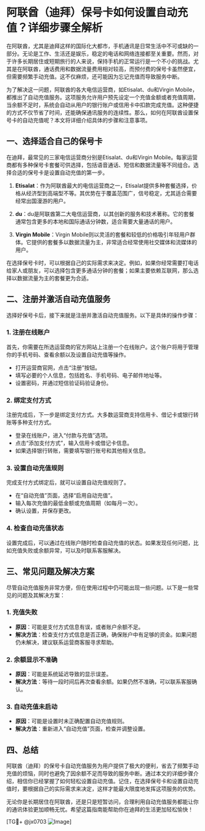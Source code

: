 # 阿联酋（迪拜）保号卡如何设置自动充值？详细步骤全解析

在阿联酋，尤其是迪拜这样的国际化大都市，手机通讯是日常生活中不可或缺的一部分。无论是工作、生活还是娱乐，稳定的电话和网络连接都至关重要。然而，对于许多长期居住或短期旅行的人来说，保持手机的正常运行是一个不小的挑战。尤其是在阿联酋，通话费用和数据流量费用相对较高，而预付费的保号卡虽然便宜，但需要频繁手动充值。这不仅麻烦，还可能因为忘记充值而导致服务中断。

为了解决这一问题，阿联酋的各大电信运营商，如Etisalat、du和Virgin Mobile，都推出了自动充值服务。这项服务允许用户预先设定一个充值金额或者充值周期，当余额不足时，系统会自动从用户的银行账户或信用卡中扣款完成充值。这种便捷的方式不仅节省了时间，还能确保通讯服务的连续性。那么，如何在阿联酋设置保号卡的自动充值呢？本文将详细介绍具体的步骤和注意事项。

## 一、选择适合自己的保号卡

在迪拜，最常见的三家电信运营商分别是Etisalat、du和Virgin Mobile。每家运营商都有多种保号卡套餐可供选择，包括语音通话、短信和数据流量等不同组合。选择合适的保号卡是设置自动充值的第一步。

1. **Etisalat**：作为阿联酋最大的电信运营商之一，Etisalat提供多种套餐选择，价格从经济型到高端型不等。其优势在于覆盖范围广，信号稳定，尤其适合需要经常出国漫游的用户。
   
2. **du**：du是阿联酋第二大电信运营商，以其创新的服务和技术著称。它的套餐通常包含更多的本地和国际通话分钟数，适合需要大量通话的用户。

3. **Virgin Mobile**：Virgin Mobile则以灵活的套餐和较低的价格吸引年轻用户群体。它提供的套餐多以数据流量为主，非常适合经常使用社交媒体和流媒体的用户。

在选择保号卡时，可以根据自己的实际需求来决定。例如，如果你经常需要打电话给家人或朋友，可以选择包含更多通话分钟的套餐；如果主要依赖互联网，那么选择以数据流量为主的套餐更为合适。

## 二、注册并激活自动充值服务

选择好保号卡后，接下来就是注册并激活自动充值服务。以下是具体的操作步骤：

### 1. 注册在线账户

首先，你需要在所选运营商的官方网站上注册一个在线账户。这个账户将用于管理你的手机号码、查看余额以及设置自动充值等操作。

- 打开运营商官网，点击“注册”按钮。
- 填写必要的个人信息，包括姓名、手机号码、电子邮件地址等。
- 设置密码，并通过短信验证码验证身份。

### 2. 绑定支付方式

注册完成后，下一步是绑定支付方式。大多数运营商支持信用卡、借记卡或银行转账等多种支付方式。

- 登录在线账户，进入“付款与充值”选项。
- 点击“添加支付方式”，输入信用卡或借记卡信息。
- 如果选择银行转账，需要填写银行账号和其他相关信息。

### 3. 设置自动充值规则

完成支付方式绑定后，就可以设置自动充值规则了。

- 在“自动充值”页面，选择“启用自动充值”。
- 输入每次充值的最低金额或充值周期（如每月一次）。
- 确认设置，并保存更改。

### 4. 检查自动充值状态

设置完成后，可以通过在线账户随时检查自动充值的状态。如果发现任何问题，比如充值失败或余额异常，可以及时联系客服解决。

## 三、常见问题及解决方案

尽管自动充值服务非常方便，但在使用过程中仍可能出现一些问题。以下是一些常见的问题及其解决方案：

### 1. 充值失败

- **原因**：可能是支付方式信息有误，或者账户余额不足。
- **解决方法**：检查支付方式信息是否正确，确保账户中有足够的资金。如果问题仍未解决，建议联系运营商客服寻求帮助。

### 2. 余额显示不准确

- **原因**：可能是系统延迟导致的显示误差。
- **解决方法**：等待一段时间后再次查看余额。如果仍然不准确，可以联系客服确认。

### 3. 自动充值未启动

- **原因**：可能是设置时未正确配置自动充值规则。
- **解决方法**：重新进入“自动充值”页面，检查并调整设置。

## 四、总结

阿联酋（迪拜）的保号卡自动充值服务为用户提供了极大的便利，省去了频繁手动充值的烦恼，同时也避免了因余额不足而导致的服务中断。通过本文的详细步骤介绍，相信你已经掌握了如何轻松设置自动充值。记住，在选择保号卡和设置自动充值时，要根据自己的实际需求来决定，这样才能最大限度地发挥这项服务的优势。

无论你是长期居住在阿联酋，还是只是短暂访问，合理利用自动充值服务都能让你的通讯体验更加顺畅无忧。希望这篇指南能帮助你在迪拜的生活更加轻松愉快！

[TG💪+ @jx0703 ![Image](https://github.com/user-attachments/assets/dbca1d08-cadb-493c-b0ec-ad6f7a83f270)]